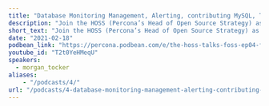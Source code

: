 ```yaml
---
title: "Database Monitoring Management, Alerting, contributing MySQL, TiDB, and Waffles - Percona Podcast 04"
description: "Join the HOSS (Percona’s Head of Open Source Strategy) as he talks with MySQL and open source veteran Morgan Tocker about open source development, how we both got started in the open-source business, how people can contribute, and some of the cool things he has been up to."
short_text: "Join the HOSS (Percona’s Head of Open Source Strategy) as he talks with MySQL and open source veteran Morgan Tocker about open source development, how we both got started in the open-source business, how people can contribute, and some of the cool things he has been up to."
date: "2021-02-18"
podbean_link: "https://percona.podbean.com/e/the-hoss-talks-foss-ep04-featuring-morgan-tocker-talking-mysql-tidb-open-source-contributions-and-waffles/"
youtube_id: "T2t0YeHMeqU"
speakers:
  - morgan_tocker
aliases:
    - "/podcasts/4/"
url: "/podcasts/4-database-monitoring-management-alerting-contributing-mysql-tidb-and-waffles"
---
```

